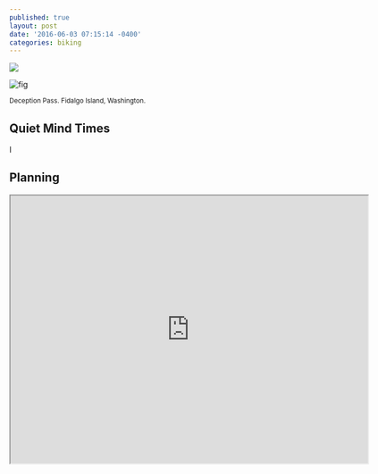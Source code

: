 ```yaml
---
published: true
layout: post
date: '2016-06-03 07:15:14 -0400'
categories: biking
---
```


[<img src="http://i.imgur.com/ircqmIm.png">](https://goo.gl/maps/qyHwe93xyzT2)


![fig](http://i.imgur.com/ircqmIm.png)

<sub>Deception Pass. Fidalgo Island, Washington.</sub>



## Quiet Mind Times

I 


## Planning

<iframe src="https://www.google.com/maps/d/u/1/embed?mid=1ELysbd_HcyENvsuK5auBFbFpwZ0" width="640" height="480"></iframe>